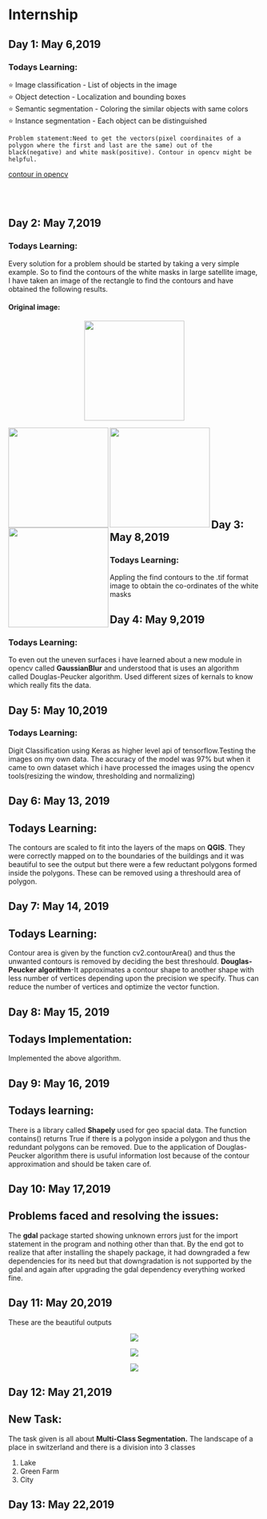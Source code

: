 # Internship

## Day 1: May 6,2019
### Todays Learning:
:star: Image classification - List of objects in the image </br>
:star: Object detection - Localization and bounding boxes </br>
:star: Semantic segmentation - Coloring the similar objects with same colors</br>
:star: Instance segmentation - Each object can be distinguished</br>
````
Problem statement:Need to get the vectors(pixel coordinaites of a polygon where the first and last are the same) out of the black(negative) and white mask(positive). Contour in opencv might be helpful.
````
[contour in opencv](https://docs.opencv.org/3.1.0/d3/d05/tutorial_py_table_of_contents_contours.html)

</br></br>
## Day 2: May 7,2019
### Todays Learning:
Every solution for a problem should be started by taking a very simple example. So to find the contours of the white masks in large satellite image, I have taken an image of the rectangle to find the contours and have obtained the following results.
#### Original image: 
<p align="middle">
<img src="https://github.com/neha-duggirala/Internship/blob/master/images/original.png" width="200" height="200">
  </p>
  <p>
<img src="https://github.com/neha-duggirala/Internship/blob/master/images/0.png" width="200" height="200" align="left">
<img src="https://github.com/neha-duggirala/Internship/blob/master/images/1.png" width="200" height="200" align="left">
<img src="https://github.com/neha-duggirala/Internship/blob/master/images/2.png" width="200" height="200" align="left">
</p>

<p align="left">
  <br><br><br><br><br><br><br><br><br>
<h2> Day 3: May 8,2019</h2>
<h3>Todays Learning:</h3>
Appling the find contours to the .tif format image to obtain the co-ordinates of the white masks
</p>


## Day 4: May 9,2019
### Todays Learning:
To even out the uneven surfaces i have learned about a new module in opencv called **GaussianBlur** and understood that is uses an algorithm called Douglas-Peucker algorithm. Used different sizes of kernals to know which really fits the data.


## Day 5: May 10,2019
### Todays Learning:
Digit Classification using Keras as higher level api of tensorflow.Testing the images on my own data. The accuracy of the model was 97% but when it came to own dataset which i have processed the images using the opencv tools(resizing the window, thresholding and normalizing)

## Day 6: May 13, 2019
## Todays Learning:
The contours are scaled to fit into the layers of the maps on **QGIS**. They were correctly mapped on to the boundaries of the buildings and it was beautiful to see the output but there were a few reductant polygons formed inside the polygons.
These can be removed using a threshould area of polygon.

## Day 7: May 14, 2019
## Todays Learning:
Contour area is given by the function cv2.contourArea() and thus the unwanted contours is removed by deciding the best threshould. **Douglas-Peucker algorithm**-It approximates a contour shape to another shape with less number of vertices depending upon the precision we specify. Thus can reduce the number of vertices and optimize the vector function.

## Day 8: May 15, 2019
## Todays Implementation:
Implemented the above algorithm.

## Day 9: May 16, 2019
## Todays learning:
There is a library called **Shapely** used for geo spacial data. The function contains() returns True if there is a polygon inside a polygon and thus the redundant polygons can be removed. Due to the application of Douglas-Peucker algorithm there is usuful information lost because of the contour approximation and should be taken care of.

## Day 10: May 17,2019
## Problems faced and resolving the issues:
The **gdal** package started showing unknown errors just for the import statement in the program and nothing other than that. By the end got to realize that after installing the shapely package, it had downgraded a few dependencies for its need but that downgradation is not supported by the gdal and again after upgrading the gdal dependency everything worked fine.

## Day 11: May 20,2019
These are the beautiful outputs
<p align="middle">
<img src="https://github.com/neha-duggirala/Internship/blob/master/images/Screenshot%20from%202019-05-21%2020-42-04.png">
  </p>
  <p align="middle">
<img src="https://github.com/neha-duggirala/Internship/blob/master/images/Screenshot%20from%202019-05-21%2020-42-20.png">
  </p>
  <p align="middle">
<img src="https://github.com/neha-duggirala/Internship/blob/master/images/Screenshot%20from%202019-05-21%2020-42-28.png">
  </p>

## Day 12: May 21,2019
## New Task:
The task given is all about **Multi-Class Segmentation.**
The landscape of a place in switzerland and there is a division into 3 classes 
1. Lake
2. Green Farm
3. City

## Day 13: May 22,2019
